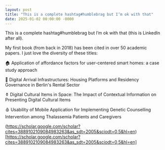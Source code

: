 ```yaml
---
layout: post
title: "This is a complete hashtag#humblebrag but I’m ok with that"
date: 2025-01-02 00:00:00 -0000
---
```

This is a complete hashtag#humblebrag but I’m ok with that (this is LinkedIn after all). 

My first book (from back in 2018) has been cited in over 50 academic papers. I just love the diversity of these titles:

🏠 Application of affordance factors for user-centered smart homes: a case study approach

🌇 Digital Arrival Infrastructures: Housing Platforms and Residency Governance in Berlin's Rental Sector

⚱️ Digital Cultural Items in Space: The Impact of Contextual Information on Presenting Digital Cultural Items

🩸 Usability of Mobile Application for Implementing Genetic Counselling Intervention among Thalassemia Patients and Caregivers

(https://scholar.google.com/scholar?cites=3889102109084983263&as_sdt=2005&sciodt=0,5&hl=en)[https://scholar.google.com/scholar?cites=3889102109084983263&as_sdt=2005&sciodt=0,5&hl=en]
